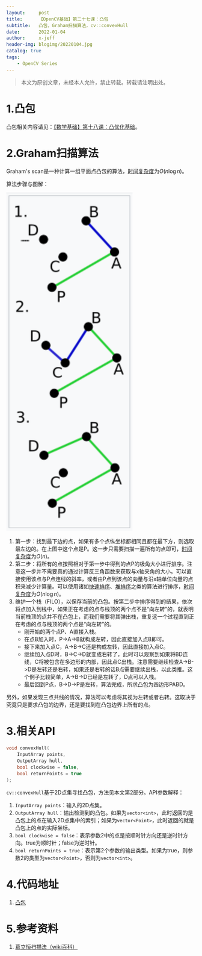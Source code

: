 ```yaml
---
layout:     post
title:      【OpenCV基础】第二十七课：凸包
subtitle:   凸包，Graham扫描算法，cv::convexHull
date:       2022-01-04
author:     x-jeff
header-img: blogimg/20220104.jpg
catalog: true
tags:
    - OpenCV Series
---
```

>本文为原创文章，未经本人允许，禁止转载。转载请注明出处。

# 1.凸包

凸包相关内容请见：[【数学基础】第十八课：凸优化基础](http://shichaoxin.com/2021/02/01/数学基础-第十八课-凸优化基础/)。

# 2.Graham扫描算法

Graham's scan是一种计算一组平面点凸包的算法，[时间复杂度](http://shichaoxin.com/2021/08/29/算法基础-算法复杂度/#11时间复杂度)为$O(n\log n)$。

算法步骤与图解：

![](https://github.com/x-jeff/BlogImage/raw/master/OpenCVSeries/Lesson27/27x1.png)

1. 第一步：找到最下边的点，如果有多个点纵坐标都相同且都在最下方，则选取最左边的。在上图中这个点是P。这一步只需要扫描一遍所有的点即可，[时间复杂度](http://shichaoxin.com/2021/08/29/算法基础-算法复杂度/#11时间复杂度)为$O(n)$。
2. 第二步：将所有的点按照相对于第一步中得到的点P的极角大小进行排序。注意这一步并不需要真的通过计算反三角函数来获取与x轴夹角的大小。可以直接使用该点与P点连线的斜率，或者由P点到该点的向量与沿x轴单位向量的点积来减少计算量。可以使用诸如[快速排序](http://shichaoxin.com/2021/05/23/算法基础-排序-快速排序/)、[堆排序](http://shichaoxin.com/2021/06/21/算法基础-排序-堆排序/)之类的算法进行排序，[时间复杂度](http://shichaoxin.com/2021/08/29/算法基础-算法复杂度/#11时间复杂度)为$O(n\log n)$。
3. 维护一个栈（FILO），以保存当前的凸包。按第二步中排序得到的结果，依次将点加入到栈中，如果正在考虑的点与栈顶的两个点不是“向左转”的，就表明当前栈顶的点并不在凸包上，而我们需要将其弹出栈，重复这一个过程直到正在考虑的点与栈顶的两个点是“向左转”的。
	* 刚开始的两个点P、A直接入栈。
	* 在点B加入时，P->A->B就构成左转，因此直接加入点B即可。
	* 接下来加入点C，A->B->C还是构成左转，因此直接加入点C。
	* 继续加入点D时，B->C->D就变成右转了，此时可以观察到如果将BD连线，C将被包含在多边形的内部，因此点C出栈。注意需要继续检查A->B->D是左转还是右转，如果还是右转的话B点需要继续出栈，以此类推。这个例子比较简单，A->B->D已经是左转了，D点可以入栈。
	* 最后回到P点，B->D->P是左转，算法完成，所求凸包为四边形PABD。

另外，如果发现三点共线的情况，算法可以考虑将其视为左转或者右转。这取决于究竟只是要求凸包的边界，还是要找到在凸包边界上所有的点。

# 3.相关API

```c++
void convexHull( 
	InputArray points, 
	OutputArray hull,
	bool clockwise = false, 
	bool returnPoints = true 
);
```

`cv::convexHull`基于2D点集寻找凸包，方法见本文第2部分。API参数解释：

1. `InputArray points`：输入的2D点集。
2. `OutputArray hull`：输出检测到的凸包。如果为`vector<int>`，此时返回的是凸包上的点在输入2D点集中的索引；如果为`vector<Point>`，此时返回的就是凸包上的点的实际坐标。
3. `bool clockwise = false`：表示参数2中的点是按顺时针方向还是逆时针方向。true为顺时针；false为逆时针。
4. `bool returnPoints = true`：表示第2个参数的输出类型。如果为true，则参数2的类型为`vector<Point>`，否则为`vector<int>`。

# 4.代码地址

1. [凸包](https://github.com/x-jeff/OpenCV_Code_Demo/tree/master/Demo27)

# 5.参考资料

1. [葛立恒扫描法（wiki百科）](https://zh.wikipedia.org/wiki/葛立恆掃描法)